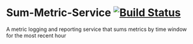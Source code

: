 # Sum-Metric-Service [![Build Status](https://travis-ci.org/jampies/Sum-Metric-Service.svg?branch=master)](https://travis-ci.org/jampies/Sum-Metric-Service)

A metric logging and reporting service that sums metrics by time window for the most recent hour
